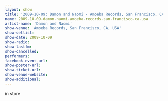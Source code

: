 ```yaml
---
layout: show
title: '2009-10-09: Damon and Naomi - Amoeba Records, San Francisco, CA, USA'
name: 2009-10-09-damon-naomi-amoeba-records-san-francisco-ca-usa
artist-name: 'Damon and Naomi'
show-venue: 'Amoeba Records, San Francisco, CA, USA'
show-setlist: 
show-date: 2009-10-09
show-radio: 
show-lastfm: 
show-cancelled: 
performers: 
facebook-event-url: 
show-poster-url: 
show-ticket-url: 
show-venue-website: 
show-additional: 
---
```


in store